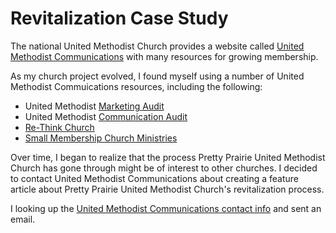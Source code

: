 # Revitalization Case Study

The national United Methodist Church provides a website called [United Methodist Communications](http://www.umcom.org) with many resources for growing membership. 

As my church project evolved, I found myself using a number of United Methodist Commuications resources, including the following: 

* United Methodist [Marketing Audit](http://www.umcom.org/learn/market-your-church-getting-started)
* United Methodist [Communication Audit](http://www.umcom.org/learn/communication-audit-syncs-everything-together)
* [Re-Think Church](http://www.umcom.org/rethink-church)
* [Small Membership Church Ministries](http://www.greatplainsumc.org/smallmembershipchurchresources)

Over time, I began to realize that the process Pretty Prairie United Methodist Church has gone through might be of interest to other churches. I decided to contact United Methodist Communications about creating a feature article about Pretty Prairie United Methodist Church's revitalization process. 

I looking up the [United Methodist Communications contact info](http://www.umcom.org/about/contact-us-at-united-methodist-communications) and sent an email. 



